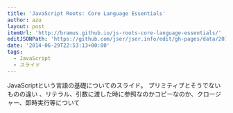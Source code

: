 ```yaml
---
title: 'JavaScript Roots: Core Language Essentials'
author: azu
layout: post
itemUrl: 'http://bramus.github.io/js-roots-core-language-essentials/'
editJSONPath: 'https://github.com/jser/jser.info/edit/gh-pages/data/2014/06/index.json'
date: '2014-06-29T22:53:13+00:00'
tags:
  - JavaScript
  - スライド
---
```

JavaScriptという言語の基礎についてのスライド。
プリミティブとそうでないものの違い
、リテラル、引数に渡した時に参照なのかコピーなのか、クロージャー、即時実行等について
